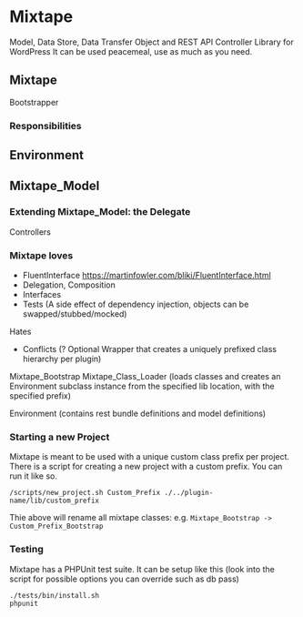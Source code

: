 # Mixtape

Model, Data Store, Data Transfer Object and REST API Controller Library for WordPress
It can be used peacemeal, use as much as you need.


## Mixtape

Bootstrapper

### Responsibilities

## Environment

## Mixtape_Model

### Extending Mixtape_Model: the Delegate

Controllers

### Mixtape loves

- FluentInterface https://martinfowler.com/bliki/FluentInterface.html
- Delegation, Composition
- Interfaces
- Tests (A side effect of dependency injection, objects can be swapped/stubbed/mocked)

Hates

- Conflicts (? Optional Wrapper that creates a uniquely prefixed class hierarchy per plugin)

Mixtape_Bootstrap
  Mixtape_Class_Loader
(loads classes and creates an Environment subclass instance from
 the specified lib location, with the specified prefix)


Environment
(contains rest bundle definitions and model definitions)

### Starting a new Project

Mixtape is meant to be used with a unique custom class prefix per project.
There is a script for creating a new project with a custom prefix. You can run it like so.

    /scripts/new_project.sh Custom_Prefix ./../plugin-name/lib/custom_prefix

Thie above will rename all mixtape classes: e.g. `Mixtape_Bootstrap -> Custom_Prefix_Bootstrap`

### Testing

Mixtape has a PHPUnit test suite. It can be setup like this (look into the script for possible options you can override such as db pass)

    ./tests/bin/install.sh
    phpunit
